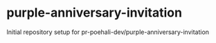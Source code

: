 # purple-anniversary-invitation

Initial repository setup for pr-poehali-dev/purple-anniversary-invitation